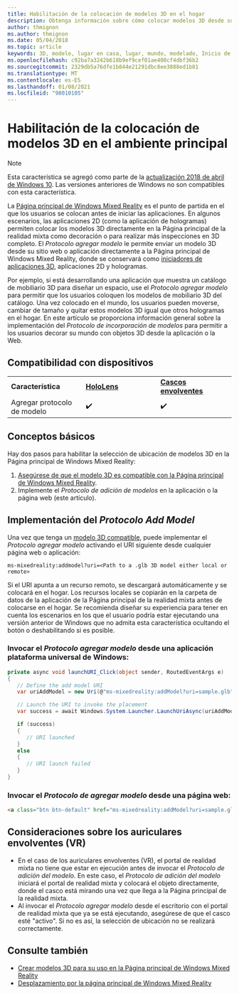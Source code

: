 ```yaml
---
title: Habilitación de la colocación de modelos 3D en el hogar
description: Obtenga información sobre cómo colocar modelos 3D desde su sitio web o aplicación en la Página principal de Windows Mixed Reality.
author: thmignon
ms.author: thmignon
ms.date: 05/04/2018
ms.topic: article
keywords: 3D, modelo, lugar en casa, lugar, mundo, modelado, Inicio de la realidad mixta, Web, aplicación, auriculares de realidad mixta, auriculares de la realidad mixta de Windows, auriculares de realidad virtual
ms.openlocfilehash: c92ba7a3242b618b9ef9cef01ae400cf4dbf36b2
ms.sourcegitcommit: 2329db5a76dfe1b844e21291dbc8ee3888ed1b81
ms.translationtype: MT
ms.contentlocale: es-ES
ms.lasthandoff: 01/08/2021
ms.locfileid: "98010105"
---
```

# <a name="enable-placement-of-3d-models-in-the-mixed-reality-home"></a>Habilitación de la colocación de modelos 3D en el ambiente principal

> [!NOTE]
> Esta característica se agregó como parte de la [actualización 2018 de abril de Windows 10](https://docs.microsoft.com/windows/mixed-reality/enthusiast-guide/release-notes-april-2018). Las versiones anteriores de Windows no son compatibles con esta característica.

La [Página principal de Windows Mixed Reality](../discover/navigating-the-windows-mixed-reality-home.md) es el punto de partida en el que los usuarios se colocan antes de iniciar las aplicaciones. En algunos escenarios, las aplicaciones 2D (como la aplicación de hologramas) permiten colocar los modelos 3D directamente en la Página principal de la realidad mixta como decoración o para realizar más inspecciones en 3D completo. El *Protocolo agregar modelo* le permite enviar un modelo 3D desde su sitio web o aplicación directamente a la Página principal de Windows Mixed Reality, donde se conservará como [iniciadores de aplicaciones 3D](3d-app-launcher-design-guidance.md), aplicaciones 2D y hologramas. 

Por ejemplo, si está desarrollando una aplicación que muestra un catálogo de mobiliario 3D para diseñar un espacio, use el *Protocolo agregar modelo* para permitir que los usuarios coloquen los modelos de mobiliario 3D del catálogo. Una vez colocado en el mundo, los usuarios pueden moverse, cambiar de tamaño y quitar estos modelos 3D igual que otros hologramas en el hogar. En este artículo se proporciona información general sobre la implementación del *Protocolo de incorporación de modelos* para permitir a los usuarios decorar su mundo con objetos 3D desde la aplicación o la Web.

## <a name="device-support"></a>Compatibilidad con dispositivos

<table>
    <colgroup>
    <col width="33%" />
    <col width="33%" />
    <col width="33%" />
    </colgroup>
    <tr>
        <td><strong>Característica</strong></td>
        <td><a href="../hololens-hardware-details.md"><strong>HoloLens</strong></a></td>
        <td><a href="../discover/immersive-headset-hardware-details.md"><strong>Cascos envolventes</strong></a></td>
    </tr>
     <tr>
        <td>Agregar protocolo de modelo</td>
        <td>✔️</td>
        <td>✔️</td>
    </tr>
</table>

## <a name="the-basics"></a>Conceptos básicos

Hay dos pasos para habilitar la selección de ubicación de modelos 3D en la Página principal de Windows Mixed Reality:
1. [Asegúrese de que el modelo 3D es compatible con la Página principal de Windows Mixed Reality](creating-3d-models-for-use-in-the-windows-mixed-reality-home.md).
2. Implemente el *Protocolo de adición de modelos* en la aplicación o la página web (este artículo).

## <a name="implementing-the-add-model-protocol"></a>Implementación del *Protocolo Add Model*

Una vez que tenga un [modelo 3D compatible](creating-3d-models-for-use-in-the-windows-mixed-reality-home.md), puede implementar el *Protocolo agregar modelo* activando el URI siguiente desde cualquier página web o aplicación:

```
ms-mixedreality:addmodel?uri=<Path to a .glb 3D model either local or remote>
```

Si el URI apunta a un recurso remoto, se descargará automáticamente y se colocará en el hogar. Los recursos locales se copiarán en la carpeta de datos de la aplicación de la Página principal de la realidad mixta antes de colocarse en el hogar. Se recomienda diseñar su experiencia para tener en cuenta los escenarios en los que el usuario podría estar ejecutando una versión anterior de Windows que no admita esta característica ocultando el botón o deshabilitando si es posible. 

### <a name="invoking-the-add-model-protocol-from-a-universal-windows-platform-app"></a>Invocar el *Protocolo agregar modelo* desde una aplicación plataforma universal de Windows:

```C#
private async void launchURI_Click(object sender, RoutedEventArgs e)
{
   // Define the add model URI
   var uriAddModel = new Uri(@"ms-mixedreality:addModel?uri=sample.glb");

   // Launch the URI to invoke the placement
   var success = await Windows.System.Launcher.LaunchUriAsync(uriAddModel);

   if (success)
   {
      // URI launched
   }
   else
   {
      // URI launch failed
   }
}
```

### <a name="invoking-the-add-model-protocol-from-a-webpage"></a>Invocar el *Protocolo de agregar modelo* desde una página web:

```html
<a class="btn btn-default" href="ms-mixedreality:addModel?uri=sample.glb"> Place 3D Model </a>
```

## <a name="considerations-for-immersive-vr-headsets"></a>Consideraciones sobre los auriculares envolventes (VR)

* En el caso de los auriculares envolventes (VR), el portal de realidad mixta no tiene que estar en ejecución antes de invocar el *Protocolo de adición del modelo*. En este caso, el *Protocolo de adición del modelo* iniciará el portal de realidad mixta y colocará el objeto directamente, donde el casco está mirando una vez que llega a la Página principal de la realidad mixta. 
* Al invocar el *Protocolo agregar modelo* desde el escritorio con el portal de realidad mixta que ya se está ejecutando, asegúrese de que el casco esté "activo". Si no es así, la selección de ubicación no se realizará correctamente. 

## <a name="see-also"></a>Consulte también

* [Crear modelos 3D para su uso en la Página principal de Windows Mixed Reality](creating-3d-models-for-use-in-the-windows-mixed-reality-home.md)
* [Desplazamiento por la página principal de Windows Mixed Reality](../discover/navigating-the-windows-mixed-reality-home.md)
